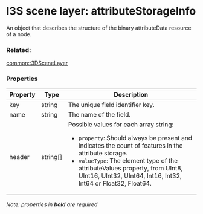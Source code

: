 # I3S scene layer: attributeStorageInfo

An object that describes the structure of the binary attributeData resource of a node.

### Related:

[common::3DSceneLayer](3DSceneLayer.md)
### Properties

| Property | Type | Description |
| --- | --- | --- |
| key | string | The unique field identifier key. |
| name | string | The name of the field. |
| header | string[] | <div>Possible values for each array string:<ul><li>`property`: Should always be present and indicates the count of features in the attribute storage.</li><li>`valueType`: The element type of the attributeValues property, from UInt8, UInt16, UInt32, UInt64, Int16, Int32, Int64 or Float32, Float64.</li></ul></div> |

*Note: properties in **bold** are required*

